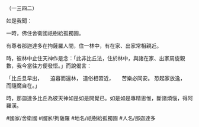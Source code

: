 （一三四二）

如是我聞：

一時，佛住舍衛國祇樹給孤獨園。

有尊者那迦達多在拘薩羅人間，住一林中，有在家、出家常相親近。

時，彼林中止住天神作是念：「此非比丘法，住於林中，與諸在家、出家周旋親數，我今當往方便發悟。」而說偈言：

「比丘旦早出，　　迫暮而還林，
道俗相習近，　　苦樂必同安。
恐起家放逸，　　而隨魔自在。」

時，那迦達多比丘為彼天神如是如是開覺已。如是如是專精思惟，斷諸煩惱，得阿羅漢。

#國家/舍衛國
#國家/拘薩羅
#地名/祇樹給孤獨園
#人名/那迦達多
